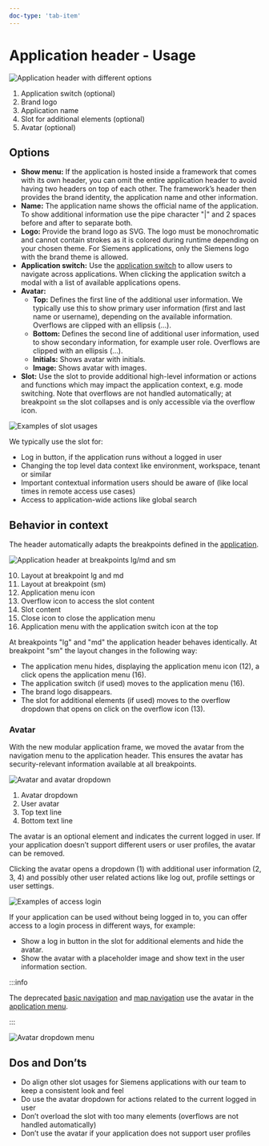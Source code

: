 ```yaml
---
doc-type: 'tab-item'
---
```

# Application header - Usage

![Application header with different options](https://www.figma.com/design/wEptRgAezDU1z80Cn3eZ0o/iX-Pattern-Illustrations?type=design&node-id=1634-56424&mode=design&t=4XzscFw57dE7McUX-11)

1. Application switch (optional)
2. Brand logo
3. Application name
4. Slot for additional elements (optional)
5. Avatar (optional)

## Options

- **Show menu:** If the application is hosted inside a framework that comes with its own header, you can omit the entire application header to avoid having two headers on top of each other. The framework’s header then provides the brand identity, the application name and other information.
- **Name:** The application name shows the official name of the application. To show additional information use the pipe character "|" and 2 spaces before and after to separate both.
- **Logo:** Provide the brand logo as SVG. The logo must be monochromatic and cannot contain strokes as it is colored during runtime depending on your chosen theme. For Siemens applications, only the Siemens logo with the brand theme is allowed.
- **Application switch:** Use the [application switch](../application/guide.md#application-switch) to allow users to navigate across applications. When clicking the application switch a modal with a list of available applications opens.
- **Avatar:**
	- **Top:** Defines the first line of the additional user information. We typically use this to show primary user information (first and last name or username), depending on the available information. Overflows are clipped with an ellipsis (…).
	- **Bottom:** Defines the second line of additional user information, used to show secondary information, for example user role. Overflows are clipped with an ellipsis (…).
	- **Initials:** Shows avatar with initials.
	- **Image:** Shows avatar with images.
- **Slot:** Use the slot to provide additional high-level information or actions and functions which may impact the application context, e.g. mode switching. Note that overflows are not handled automatically; at breakpoint `sm` the slot collapses and is only accessible via the overflow icon.

![Examples of slot usages](https://www.figma.com/design/wEptRgAezDU1z80Cn3eZ0o/iX-Pattern-Illustrations?type=design&node-id=1679-19526&mode=design&t=UPXhDWuRHtygtfFI-11)

We typically use the slot for:

- Log in button, if the application runs without a logged in user
- Changing the top level data context like environment, workspace, tenant or similar
- Important contextual information users should be aware of (like local times in remote access use cases)
- Access to application-wide actions like global search

## Behavior in context

The header automatically adapts the breakpoints defined in the [application](../application).

![Application header at breakpoints lg/md and sm](https://www.figma.com/design/wEptRgAezDU1z80Cn3eZ0o/iX-Pattern-Illustrations?type=design&node-id=1636-62980&mode=design&t=4XzscFw57dE7McUX-11)

10. Layout at breakpoint lg and md
11. Layout at breakpoint (sm)
12. Application menu icon
13. Overflow icon to access the slot content
14. Slot content
15. Close icon to close the application menu
16. Application menu with the application switch icon at the top

At breakpoints "lg" and "md" the application header behaves identically. At breakpoint "sm" the layout changes in the following way:

- The application menu hides, displaying the application menu icon (12), a click opens the application menu (16).
- The application switch (if used) moves to the application menu (16).
- The brand logo disappears.
- The slot for additional elements (if used) moves to the overflow dropdown that opens on click on the overflow icon (13).

### Avatar

With the new modular application frame, we moved the avatar from the navigation menu to the application header. This ensures the avatar has security-relevant information available at all breakpoints.

![Avatar and avatar dropdown](https://www.figma.com/design/wEptRgAezDU1z80Cn3eZ0o/iX-Pattern-Illustrations?type=design&node-id=1635-60462&mode=design&t=UPXhDWuRHtygtfFI-11)

1. Avatar dropdown
2. User avatar
3. Top text line
4. Bottom text line

The avatar is an optional element and indicates the current logged in user. If your application doesn’t support different users or user profiles, the avatar can be removed.

Clicking the avatar opens a dropdown (1) with additional user information (2, 3, 4) and possibly other user related actions like log out, profile settings or user settings.

![Examples of access login](https://www.figma.com/design/wEptRgAezDU1z80Cn3eZ0o/iX-Pattern-Illustrations?type=design&node-id=1636-62468&mode=design&t=4XzscFw57dE7McUX-11)

If your application can be used without being logged in to, you can offer access to a login process in different ways, for example:

- Show a log in button in the slot for additional elements and hide the avatar.
- Show the avatar with a placeholder image and show text in the user information section.

:::info

The deprecated [basic navigation](../../legacy/basic-navigation) and [map navigation](../../legacy/map-navigation) use the avatar in the [application menu](../application-menu).

:::

![Avatar dropdown menu](https://www.figma.com/design/wEptRgAezDU1z80Cn3eZ0o/iX-Pattern-Illustrations?type=design&node-id=1013-70909&mode=design&t=Ch2wsi2EtQ3sPBpS-11)

## Dos and Don’ts

- Do align other slot usages for Siemens applications with our team to keep a consistent look and feel
- Do use the avatar dropdown for actions related to the current logged in user
- Don’t overload the slot with too many elements (overflows are not handled automatically)
- Don’t use the avatar if your application does not support user profiles